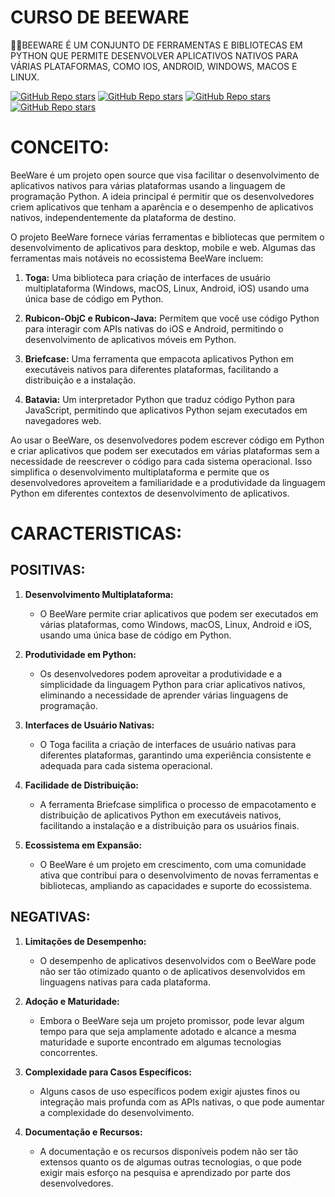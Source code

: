 # CURSO DE BEEWARE
👨‍⚖️BEEWARE É UM CONJUNTO DE FERRAMENTAS E BIBLIOTECAS EM PYTHON QUE PERMITE DESENVOLVER APLICATIVOS NATIVOS PARA VÁRIAS PLATAFORMAS, COMO IOS, ANDROID, WINDOWS, MACOS E LINUX.

[![GitHub Repo stars](https://img.shields.io/badge/VILHALVA-GITHUB-03A9F4?logo=github)](https://github.com/VILHALVA) 
[![GitHub Repo stars](https://img.shields.io/badge/VEJA-DOCUMENTAÇÃO-03A9F4?logo=google)](https://docs.beeware.org/en/latest/) 
[![GitHub Repo stars](https://img.shields.io/badge/LINGUAGEM%20DE-PROGRAMAÇÃO-03A9F4?logo=github)](https://github.com/VILHALVA/CURSO-DE-PYTHON)
[![GitHub Repo stars](https://img.shields.io/badge/-PLAYLIST%20DO%20YOUTUBE-blueviolet)](https://youtube.com/playlist?list=PLeOtHc_su2eXrh3IHTt2zrjeX0XdKrvOH&si=G8-a6tDM0KvK02g0)

# CONCEITO:
BeeWare é um projeto open source que visa facilitar o desenvolvimento de aplicativos nativos para várias plataformas usando a linguagem de programação Python. A ideia principal é permitir que os desenvolvedores criem aplicativos que tenham a aparência e o desempenho de aplicativos nativos, independentemente da plataforma de destino.

O projeto BeeWare fornece várias ferramentas e bibliotecas que permitem o desenvolvimento de aplicativos para desktop, mobile e web. Algumas das ferramentas mais notáveis no ecossistema BeeWare incluem:

1. **Toga:** Uma biblioteca para criação de interfaces de usuário multiplataforma (Windows, macOS, Linux, Android, iOS) usando uma única base de código em Python.

2. **Rubicon-ObjC e Rubicon-Java:** Permitem que você use código Python para interagir com APIs nativas do iOS e Android, permitindo o desenvolvimento de aplicativos móveis em Python.

3. **Briefcase:** Uma ferramenta que empacota aplicativos Python em executáveis nativos para diferentes plataformas, facilitando a distribuição e a instalação.

4. **Batavia:** Um interpretador Python que traduz código Python para JavaScript, permitindo que aplicativos Python sejam executados em navegadores web.

Ao usar o BeeWare, os desenvolvedores podem escrever código em Python e criar aplicativos que podem ser executados em várias plataformas sem a necessidade de reescrever o código para cada sistema operacional. Isso simplifica o desenvolvimento multiplataforma e permite que os desenvolvedores aproveitem a familiaridade e a produtividade da linguagem Python em diferentes contextos de desenvolvimento de aplicativos.

# CARACTERISTICAS:
## POSITIVAS:
1. **Desenvolvimento Multiplataforma:**
   - O BeeWare permite criar aplicativos que podem ser executados em várias plataformas, como Windows, macOS, Linux, Android e iOS, usando uma única base de código em Python.

2. **Produtividade em Python:**
   - Os desenvolvedores podem aproveitar a produtividade e a simplicidade da linguagem Python para criar aplicativos nativos, eliminando a necessidade de aprender várias linguagens de programação.

3. **Interfaces de Usuário Nativas:**
   - O Toga facilita a criação de interfaces de usuário nativas para diferentes plataformas, garantindo uma experiência consistente e adequada para cada sistema operacional.

4. **Facilidade de Distribuição:**
   - A ferramenta Briefcase simplifica o processo de empacotamento e distribuição de aplicativos Python em executáveis nativos, facilitando a instalação e a distribuição para os usuários finais.

5. **Ecossistema em Expansão:**
   - O BeeWare é um projeto em crescimento, com uma comunidade ativa que contribui para o desenvolvimento de novas ferramentas e bibliotecas, ampliando as capacidades e suporte do ecossistema.

## NEGATIVAS:
1. **Limitações de Desempenho:**
   - O desempenho de aplicativos desenvolvidos com o BeeWare pode não ser tão otimizado quanto o de aplicativos desenvolvidos em linguagens nativas para cada plataforma.

2. **Adoção e Maturidade:**
   - Embora o BeeWare seja um projeto promissor, pode levar algum tempo para que seja amplamente adotado e alcance a mesma maturidade e suporte encontrado em algumas tecnologias concorrentes.

3. **Complexidade para Casos Específicos:**
   - Alguns casos de uso específicos podem exigir ajustes finos ou integração mais profunda com as APIs nativas, o que pode aumentar a complexidade do desenvolvimento.

4. **Documentação e Recursos:**
   - A documentação e os recursos disponíveis podem não ser tão extensos quanto os de algumas outras tecnologias, o que pode exigir mais esforço na pesquisa e aprendizado por parte dos desenvolvedores.
